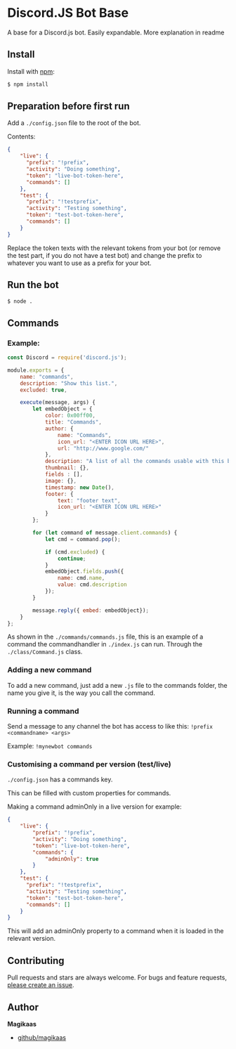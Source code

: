 # Discord.JS Bot Base
A base for a Discord.js bot. Easily expandable. More explanation in readme

## Install

Install with [npm](https://www.npmjs.com/):

```sh
$ npm install
```

## Preparation before first run

Add a `./config.json` file to the root of the bot.

Contents:

```json
{
    "live": {
      "prefix": "!prefix",
      "activity": "Doing something",
      "token": "live-bot-token-here",
      "commands": []
    },
    "test": {
      "prefix": "!testprefix",
      "activity": "Testing something",
      "token": "test-bot-token-here",
      "commands": []
    }
}
```

Replace the token texts with the relevant tokens from your bot (or remove the test part, if you do not have a test bot) and change the prefix to whatever you want to use as a prefix for your bot.

## Run the bot

```sh
$ node .
```

## Commands

### Example:

```js
const Discord = require('discord.js');

module.exports = {
    name: "commands",
    description: "Show this list.",
    excluded: true,

    execute(message, args) {
        let embedObject = {
            color: 0x00ff00,
            title: "Commands",
            author: {
                name: "Commands",
                icon_url: "<ENTER ICON URL HERE>",
                url: "http://www.google.com/"
            },
            description: "A list of all the commands usable with this bot.",
            thumbnail: {},
            fields : [],
            image: {},
            timestamp: new Date(),
            footer: {
                text: "footer text",
                icon_url: "<ENTER ICON URL HERE>"
            }
        };

        for (let command of message.client.commands) {
            let cmd = command.pop();

            if (cmd.excluded) {
                continue;
            }
            embedObject.fields.push({
                name: cmd.name,
                value: cmd.description
            });
        }

        message.reply({ embed: embedObject});
    }
};
```

As shown in the `./commands/commands.js` file, this is an example of a command the commandhandler in `./index.js` can run. Through the `./class/Command.js` class.

### Adding a new command

To add a new command, just add a new `.js` file to the commands folder, the name you give it, is the way you call the command.

### Running a command

Send a message to any channel the bot has access to like this: `!prefix <commandname> <args>`

Example: `!mynewbot commands`

### Customising a command per version (test/live)

`./config.json` has a commands key.

This can be filled with custom properties for commands.

Making a command adminOnly in a live version for example:

```json
{
    "live": {
        "prefix": "!prefix",
        "activity": "Doing something",
        "token": "live-bot-token-here",
        "commands": {
            "adminOnly": true
        }
    },
    "test": {
      "prefix": "!testprefix",
      "activity": "Testing something",
      "token": "test-bot-token-here",
      "commands": []
    }
}
```

This will add an adminOnly property to a command when it is loaded in the relevant version.

## Contributing

Pull requests and stars are always welcome. For bugs and feature requests, [please create an issue](https://github.com/Magikaas/DiscordJSBotBase/issues/new).

## Author

**Magikaas**

* [github/magikaas](https://github.com/magikaas)

